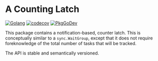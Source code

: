 # A Counting Latch

[![Golang](https://github.com/bobvawter/latch/actions/workflows/golang.yaml/badge.svg)](https://github.com/bobvawter/latch/actions/workflows/golang.yaml)
[![codecov](https://codecov.io/github/bobvawter/latch/branch/main/graph/badge.svg?token=3lUp406eyx)](https://codecov.io/github/bobvawter/latch)
[![PkgGoDev](https://pkg.go.dev/badge/github.com/bobvawter/latch)](https://pkg.go.dev/github.com/bobvawter/latch)

This package contains a notification-based, counter latch. This is
conceptually similar to a `sync.WaitGroup`, except that it does not
require foreknowledge of the total number of tasks that will be tracked.

The API is stable and semantically versioned.